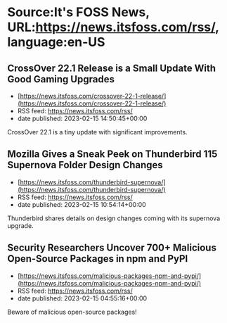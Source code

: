 # Source:It's FOSS News, URL:https://news.itsfoss.com/rss/, language:en-US

## CrossOver 22.1 Release is a Small Update With Good Gaming Upgrades
 - [https://news.itsfoss.com/crossover-22-1-release/](https://news.itsfoss.com/crossover-22-1-release/)
 - RSS feed: https://news.itsfoss.com/rss/
 - date published: 2023-02-15 14:50:45+00:00

CrossOver 22.1 is a tiny update with significant improvements.

## Mozilla Gives a Sneak Peek on Thunderbird 115 Supernova Folder Design Changes
 - [https://news.itsfoss.com/thunderbird-supernova/](https://news.itsfoss.com/thunderbird-supernova/)
 - RSS feed: https://news.itsfoss.com/rss/
 - date published: 2023-02-15 10:54:14+00:00

Thunderbird shares details on design changes coming with its supernova upgrade.

## Security Researchers Uncover 700+ Malicious Open-Source Packages in npm and PyPI
 - [https://news.itsfoss.com/malicious-packages-npm-and-pypi/](https://news.itsfoss.com/malicious-packages-npm-and-pypi/)
 - RSS feed: https://news.itsfoss.com/rss/
 - date published: 2023-02-15 04:55:16+00:00

Beware of malicious open-source packages!

